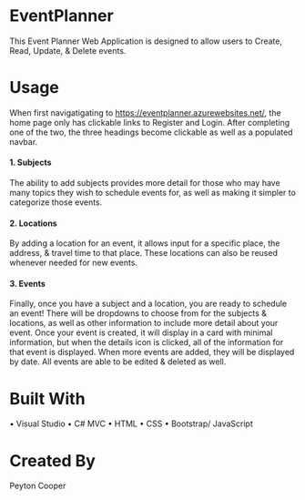 # EventPlanner
This Event Planner Web Application is designed to allow users to Create, Read, Update, &amp; Delete events.

# Usage
When first navigatigating to https://eventplanner.azurewebsites.net/, the home page only has clickable links to Register and Login. After completing one of the two, the three headings become clickable as well as a populated navbar.
#### 1. Subjects
The ability to add subjects provides more detail for those who may have many topics they wish to schedule events for, as well as making it simpler to categorize those events.

#### 2. Locations
By adding a location for an event, it allows input for a specific place, the address, & travel time to that place. These locations can also be reused whenever needed for new events. 

#### 3. Events
Finally, once you have a subject and a location, you are ready to schedule an event! There will be dropdowns to choose from for the subjects & locations, as well as other information to include more detail about your event. Once your event is created, it will display in a card with minimal information, but when the details icon is clicked, all of the information for that event is displayed. When more events are added, they will be displayed by date. All events are able to be edited & deleted as well. 

# Built With
• Visual Studio
• C# MVC
• HTML
• CSS
• Bootstrap/ JavaScript

# Created By
Peyton Cooper
